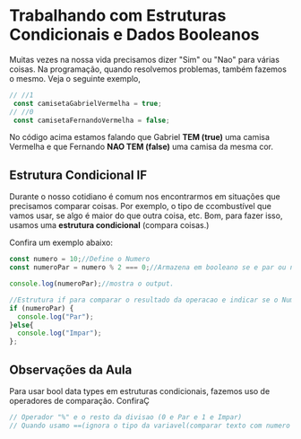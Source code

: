 # Trabalhando com Estruturas Condicionais e Dados Booleanos

Muitas vezes na nossa vida precisamos dizer "Sim" ou "Nao" para várias coisas. Na programação, quando resolvemos problemas, também fazemos o mesmo. Veja o seguinte exemplo,

```javascript
// //1
 const camisetaGabrielVermelha = true;
// //0
 const camisetaFernandoVermelha = false;
```

No código acima estamos falando que Gabriel **TEM (true)** uma camisa Vermelha e que Fernando **NAO TEM (false)** uma camisa da mesma cor.

## Estrutura Condicional IF

Durante o nosso cotidiano é comum nos encontrarmos em situações que precisamos comparar coisas. Por exemplo, o tipo de ccombustível que vamos usar, se algo é maior do que outra coisa, etc. Bom, para fazer isso, usamos uma **estrutura condicional** (compara coisas.)

Confira um exemplo abaixo:

```javascript
const numero = 10;//Define o Numero
const numeroPar = numero % 2 === 0;//Armazena em booleano se e par ou nao (true or false)

console.log(numeroPar);//mostra o output.

//Estrutura if para comparar o resultado da operacao e indicar se o Numero e Par ou Impar.
if (numeroPar) {
  console.log("Par");
}else{
  console.log("Impar");
};
```



## Observações da Aula

Para usar bool data types em estruturas condicionais, fazemos uso de operadores de comparação. ConfiraÇ

```javascript
// Operador "%" e o resto da divisao (0 e Par e 1 e Impar)
// Quando usamo ==(ignora o tipo da variavel(comparar texto com numero ocorre)) e o mesmo que === (nao ignora o tipo (comparar texto com numero nao ocorre))
```
